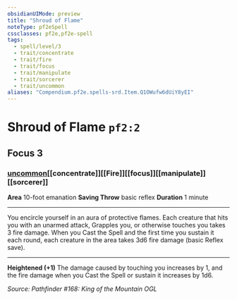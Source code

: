 ```yaml
---
obsidianUIMode: preview
title: "Shroud of Flame"
noteType: pf2eSpell
cssclasses: pf2e,pf2e-spell
tags:
  - spell/level/3
  - trait/concentrate
  - trait/fire
  - trait/focus
  - trait/manipulate
  - trait/sorcerer
  - trait/uncommon
aliases: "Compendium.pf2e.spells-srd.Item.Q1OWufw6dUiY8yEI" 
---
```

# Shroud of Flame  `pf2:2`  
## Focus 3
### [uncommon](uncommon "Uncommon Rarity Trait")[[concentrate]][[Fire]][[focus]][[manipulate]][[sorcerer]]

**Area** 10-foot emanation
**Saving Throw** basic reflex
**Duration** 1 minute
* * * 
You encircle yourself in an aura of protective flames. Each creature that hits you with an unarmed attack, Grapples you, or otherwise touches you takes 3 fire damage. When you Cast the Spell and the first time you sustain it each round, each creature in the area takes 3d6 fire damage (basic Reflex save).

* * *

**Heightened (+1)** The damage caused by touching you increases by 1, and the fire damage when you Cast the Spell or sustain it increases by 1d6.

*Source: Pathfinder #168: King of the Mountain*
*OGL*
